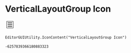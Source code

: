 # VerticalLayoutGroup Icon
![](/img/VerticalLayoutGroup%20Icon.png)

``` CSharp
EditorGUIUtility.IconContent("VerticalLayoutGroup Icon")
```
```
-6257839366180883323
```
